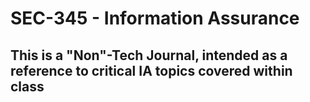 # SEC-345 - Information Assurance

## This is a "Non"-Tech Journal, intended as a reference to critical IA topics covered within class
